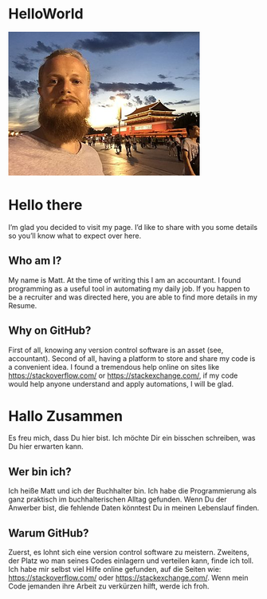 # HelloWorld

![headshot](GitHubPhoto1.JPG)

# Hello there
I’m glad you decided to visit my page. I’d like to share with you some details so you’ll know what to expect over here.
## Who am I?
My name is Matt. At the time of writing this I am an accountant. I found programming as a useful tool in automating my daily job. If you happen to be a recruiter and was directed here, you are able to find more details in my Resume.
## Why on GitHub?
First of all, knowing any version control software is an asset (see, accountant). Second of all, having a platform to store and share my code is a convenient idea. I found a tremendous help online on sites like https://stackoverflow.com/ or https://stackexchange.com/, if my code would help anyone understand and apply automations, I will be glad. 


# Hallo Zusammen
Es freu mich, dass Du hier bist. Ich möchte Dir ein bisschen schreiben, was Du hier erwarten kann.
## Wer bin ich?
Ich heiße Matt und ich der Buchhalter bin. Ich habe die Programmierung als ganz praktisch im buchhalterischen Alltag gefunden. Wenn Du der Anwerber bist, die fehlende Daten könntest Du in meinen Lebenslauf finden.
## Warum GitHub?
Zuerst, es lohnt sich eine version control software zu meistern. Zweitens, der Platz wo man seines Codes einlagern und verteilen kann, finde ich toll. Ich habe mir selbst viel Hilfe online gefunden, auf die Seiten wie: https://stackoverflow.com/ oder https://stackexchange.com/. Wenn mein Code jemanden ihre Arbeit zu verkürzen hilft, werde ich froh.
